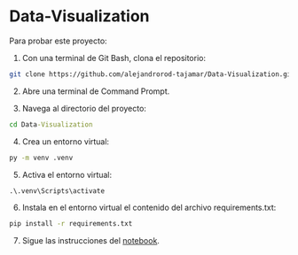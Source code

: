 # Data-Visualization

Para probar este proyecto:

1. Con una terminal de Git Bash, clona el repositorio:

```bash
git clone https://github.com/alejandrorod-tajamar/Data-Visualization.git
```

2. Abre una terminal de Command Prompt.

3. Navega al directorio del proyecto:

```cmd
cd Data-Visualization
```

4. Crea un entorno virtual:

```cmd
py -m venv .venv
```

5. Activa el entorno virtual:

```cmd
.\.venv\Scripts\activate
```

6. Instala en el entorno virtual el contenido del archivo requirements.txt:

```cmd
pip install -r requirements.txt
```

7. Sigue las instrucciones del [notebook](Tipos_de_Data_y_Visualizacion.ipynb).
